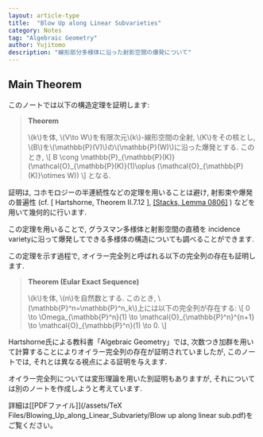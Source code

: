 ```yaml
---
layout: article-type
title:  "Blow Up along Linear Subvarieties"
category: Notes
tag: "Algebraic Geometry"
author: Yujitomo
description: "線形部分多様体に沿った射影空間の爆発について"
---
```


## Main Theorem

このノートでは以下の構造定理を証明します:

> **Theorem**
>
> \\(k\\)を体, \\(V\to W\\)を有限次元\\(k\\)-線形空間の全射, \\(K\\)をその核とし,
> \\(B\\)を\\(\mathbb{P}(V)\\)の\\(\mathbb{P}(W)\\)に沿った爆発とする. このとき,
> \\[ B \cong \mathbb{P}\_{\mathbb{P}(K)}(\mathcal{O}\_{\mathbb{P}(K)}(1)\oplus (\mathcal{O}\_{\mathbb{P}(K)}\otimes W)) \\]
> となる.

証明は, コホモロジーの半連続性などの定理を用いることは避け,
射影束や爆発の普遍性 (cf. \[ Hartshorne, Theorem II.7.12 \],
[\[Stacks, Lemma 0806\]](https://stacks.math.columbia.edu/tag/0806) ) などを用いて幾何的に行います.

この定理を用いることで, グラスマン多様体と射影空間の直積を incidence varietyに沿って爆発してできる多様体の構造についても調べることができます.

この定理を示す過程で, オイラー完全列と呼ばれる以下の完全列の存在も証明します.

> **Theorem (Eular Exact Sequence)**
>
> \\(k\\)を体, \\(n\\)を自然数とする. このとき, \\(\mathbb{P}^n=\mathbb{P}^n_k\\)上には以下の完全列が存在する:
> \\[ 0 \to \Omega\_{\mathbb{P}^n}(1) \to \mathcal{O}\_{\mathbb{P}^n}^{n+1} \to \mathcal{O}\_{\mathbb{P}^n}(1) \to 0. \\]

Hartshorne氏による教科書「Algebraic Geometry」では,
次数つき加群を用いて計算することによりオイラー完全列の存在が証明されていましたが,
このノートでは, それとは異なる視点による証明を与えます.

オイラー完全列については変形理論を用いた別証明もありますが, それについては別のノートを作成しようと考えています.

詳細は[\[PDFファイル\]](/assets/TeX Files/Blowing_Up_along_Linear_Subvariety/Blow up along linear sub.pdf)をご覧ください。
